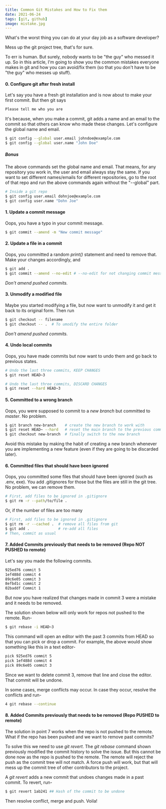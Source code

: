 ```yaml
---
title: Common Git Mistakes and How to Fix them
date: 2021-06-24
tags: [git, github]
image: mistake.jpg
---
```


<!-- * You want to be able to confidently undo changes that break your cod
* Track changes - You want to be able to figure out what was necessary to implement a feature, or how various code is related to other code.   Mostly, you want to know why somebody chose to write a particular piece of code. -->

What's the worst thing you can do at your day job as a software developer?

Mess up the git project tree, that's for sure.

To err is human. But surely, nobody wants to be "the guy" who messed it up. So in this article, I'm going to show you the common mistakes everyone makes in git and how you can avoid/fix them (so that you don't have to be "the guy" who messes up stuff).

#### 0. Configure git after fresh install

Let's say you have a fresh git installation and is now about to make your first commit. But then git says 

```bash
Please tell me who you are
```

It's because, when you make a commit, git adds a name and an email to the commit so that others can know who made these changes. Let's configure the global name and email.

```bash
$ git config --global user.email johndoe@example.com
$ git config --global user.name "John Doe"
```

##### Bonus

The above commands set the global name and email. That means, for any repository you work in, the user and email always stay the same. If you want to set different names/emails for different repositories, go to the root of that repo and run the above commands again without the "--global" part.

```bash
# Inside a git repo
$ git config user.email dohnjoe@example.com
$ git config user.name "Dohn Joe"
```

#### 1. Update a commit message

Oops, you have a typo in your commit message. 

```bash
$ git commit --amend -m "New commit message"
```

#### 2. Update a file in a commit

Oops, you committed a random _print()_ statement and need to remove that. Make your changes accordingly, and

```bash
$ git add .
$ git commit --amend --no-edit # --no-edit for not changing commit message
```

_Don't amend pushed commits._

#### 3. Unmodify a modified file

Maybe you started modifying a file, but now want to unmodify it and get it back to its original form. Then run

```bash
$ git checkout -- filename
$ git checkout -- .  # To umodify the entire folder
```

_Don't amend pushed commits._

#### 4. Undo local commits

Oops, you have made commits but now want to undo them and go back to previous states. 

```bash
# Undo the last three commits, KEEP CHANGES
$ git reset HEAD~3

# Undo the last three commits, DISCARD CHANGES
$ git reset --hard HEAD~3
```

#### 5. Committed to a wrong branch

Oops, you were supposed to commit to a _new branch_ but committed to _master_. No problem.

```bash
$ git branch new-branch    # create the new branch to work with
$ git reset HEAD~ --hard   # reset the main branch to the previous commit
$ git checkout new-branch  # finally switch to the new branch
```

Avoid this mistake by making the habit of creating a new branch whenever you are implementing a new feature (even if they are going to be discarded later).

#### 6. Committed files that should have been ignored

Oops, you committed some files that should have been ignored (such as .env, exe). You add .gitignores for those but the files are still in the git tree. No problem, we can remove them.

```bash
# First, add files to be ignored in .gitignore
$ git rm -r --path/to/file .  
```

Or, if the number of files are too many

```bash
# First, add files to be ignored in .gitignore
$ git rm -r --cached .  # remove all files from git
$ git add .             # re-add all files
# Then, commit as usual
```

#### 7. Added Commits previously that needs to be removed (Repo NOT PUSHED to remote)

Let's say you made the following commits.

```bash
925ed76 commit 5
1ef488d commit 4
89c6e05 commit 3
8efbd1c commit 2
02baddf Commit 1
```

But now you have realized that changes made in commit 3 were a mistake and it needs to be removed.

The solution shown below will only work for repos not pushed to the remote. Run-

```bash
$ git rebase -i HEAD~3
```

This command will open an editor with the past 3 commits from HEAD so that you can pick or drop a commit. For example, the above would show something like this in a text editor-

```bash
pick 925ed76 commit 5
pick 1ef488d commit 4
pick 89c6e05 commit 3
```

Since we want to delete commit 3, remove that line and close the editor. That commit will be undone.

In some cases, merge conflicts may occur. In case they occur, resolve the conflicts and run-

```bash
4 git rebase --continue
```

#### 8. Added Commits previously that needs to be removed (Repo PUSHED to remote)

The solution in point 7 works when the repo is not pushed to the remote. What if the repo has been pushed and we want to remove past commits?

To solve this we need to use _git revert_. The _git rebase_ command shown previously modified the commit history to solve the issue. But this cannot be done now as the repo is pushed to the remote. The remote will reject the push as the commit tree will not match. A force push will work, but that will mess up the commit tree of other contributors to the project.

A _git revert_ adds a new commit that undoes changes made in a past commit. To revert, run-

```bash
$ git revert 1ab241 ## Hash of the commit to be undone
```

Then resolve conflict, merge and push. Voila!

